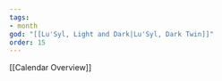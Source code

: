 ```yaml
---
tags:
- month
god: "[[Lu'Syl, Light and Dark|Lu'Syl, Dark Twin]]"
order: 15
---
```

[[Calendar Overview]]